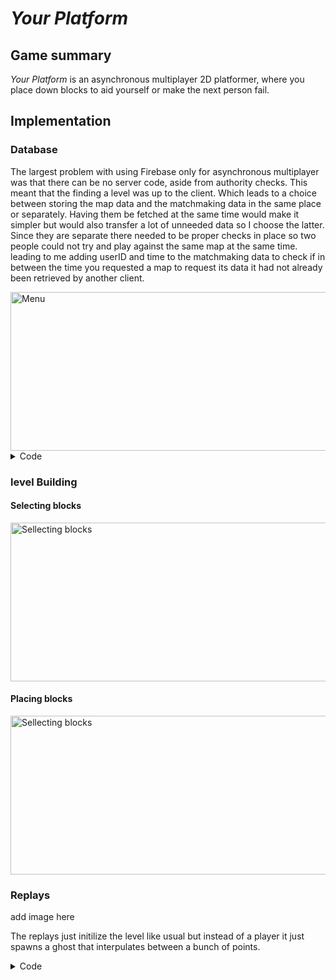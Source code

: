 # *Your Platform*
## Game summary
*Your Platform* is an asynchronous multiplayer 2D platformer, where you place down blocks to aid yourself or make the next person fail.  

## Implementation

### Database
The largest problem with using Firebase only for asynchronous multiplayer was that there can be no server code, aside from authority checks. This meant that the finding a level was up to the client. Which leads to a choice between storing the map data and the matchmaking data in the same place or separately. Having them be fetched at the same time would make it simpler but would also transfer a lot of unneeded data so I choose the latter. Since they are separate there needed to be proper checks in place so two people could not try and play against the same map at the same time. leading to me adding userID and time to the matchmaking data to check if in between the time you requested a map to request its data it had not already been retrieved by another client.

<img width="546" height="254" alt="Menu" src="https://github.com/user-attachments/assets/10b8009f-8223-4361-89d8-1eea64d2d7e7" /> 

 <Details>
 <summary> Code </summary>

```cs

```

 </Details>

### level Building


#### Selecting blocks
<img width="546" height="254" alt="Sellecting blocks" src="https://github.com/user-attachments/assets/6a5d2511-419d-426d-af60-2f79ccc70dbe" />

#### Placing blocks
<img width="546" height="254" alt="Sellecting blocks" src="https://github.com/user-attachments/assets/58b67f38-4d8a-4550-8c17-8cc8a1a9a170" />

### Replays
add image here

The replays just initilize the level like usual but instead of a player it just spawns a ghost that interpulates between a bunch of points.
 <Details>
 <summary> Code </summary>

```cs

```

 </Details>
